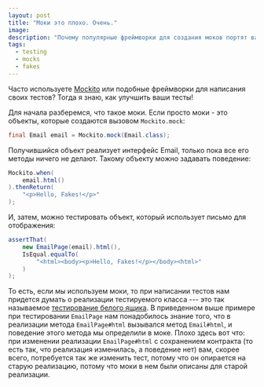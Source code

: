 ```yaml
---
layout: post
title: "Моки это плохо. Очень."
image: 
description: "Почему популярные фреймворки для создания моков портят вам код, и как обходится без моков в тестировании"
tags: 
  - testing
  - mocks
  - fakes
---
```


Часто используете [Mockito](https://site.mockito.org/) или подобные фреймворки
для написания своих тестов? Тогда я знаю, как улучшить ваши тесты! 

<!--more-->

Для начала разберемся, что такое моки. Если просто моки - это объекты, которые
создаются вызовом `Mockito.mock`:
```java
final Email email = Mockito.mock(Email.class);
```
Получившийся объект реализует интерфейс Email, только пока все его методы ничего
не делают. Такому объекту можно задавать поведение:
```java
Mockito.when(
    email.html()
).thenReturn(
    "<p>Hello, Fakes!</p>"
);
```
И, затем, можно тестировать объект, который использует письмо для отображения:
```java
assertThat(
    new EmailPage(email).html(), 
    IsEqual.equalTo(
        "<html><body><p>Hello, Fakes!</p></body><html>"
    )
);
```

То есть, если мы используем моки, то при написании тестов нам придется думать
о реализации тестируемого класса --- это так называемое 
[тестирование белого ящика](https://en.wikipedia.org/wiki/White-box_testing). 
В приведенном выше примере при тестировании
`EmailPage` нам понадобилось знание того, что в реализации метода 
`EmailPage#html` вызывался метод `Email#html`, и поведение этого метода мы
определили в моке. Плохо здесь вот что: при изменении реализации 
`EmailPage#html` с сохранением контракта (то есть так, что реализация 
изменилась, а поведение нет) вам, скорее всего, потребуется так же изменить 
тест, потому что он опирается на старую реализацию, потому что моки в нем были 
описаны для старой реализации. 


